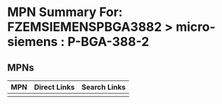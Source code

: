 



# MPN Summary For: FZEMSIEMENSPBGA3882 > micro-siemens : P-BGA-388-2

## MPNs
  

|MPN|Direct Links|Search Links|
| :--- | :--- | :--- |
||||
